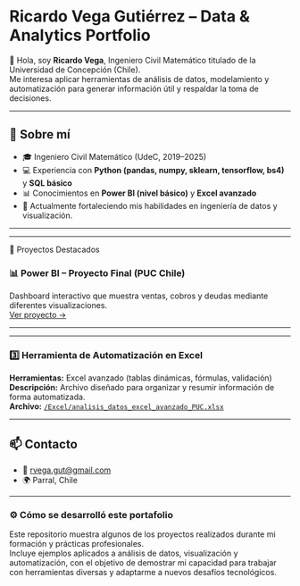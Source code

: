 # Ricardo Vega Gutiérrez – Data & Analytics Portfolio

👋 Hola, soy **Ricardo Vega**, Ingeniero Civil Matemático titulado de la Universidad de Concepción (Chile).  
Me interesa aplicar herramientas de análisis de datos, modelamiento y automatización para generar información útil y respaldar la toma de decisiones.

---

## 🧠 Sobre mí
- 🎓 Ingeniero Civil Matemático (UdeC, 2019–2025)
- 💻 Experiencia con **Python (pandas, numpy, sklearn, tensorflow, bs4)** y **SQL básico**
- 📊 Conocimientos en **Power BI (nivel básico)** y **Excel avanzado**
- 🌱 Actualmente fortaleciendo mis habilidades en ingeniería de datos y visualización.

---

<!--## 📁 Estructura del portafolio

| Carpeta | Contenido | Descripción |
|----------|------------|-------------|
| `/python-projects` | Notebooks o scripts de Python | Proyectos de análisis, limpieza o scraping de datos |
| `/powerbi-dashboards` | Archivos `.pbix` o capturas + PDFs | Dashboards creados en Power BI |
| `/excel-tools` | Hojas de cálculo con fórmulas o dashboards | Ejemplos de automatización o análisis con Excel |
| `/docs` | CV y documentación adicional | Versión PDF del CV u otros certificados |-->

---

 🚀 Proyectos Destacados

### 📊 Power BI – Proyecto Final (PUC Chile)
Dashboard interactivo que muestra ventas, cobros y deudas mediante diferentes visualizaciones.  
[Ver proyecto →](PowerBI/analisis_datos_PowerBI_PUC.pbix)

---

<!--### 2️⃣ **Limpieza y Análisis Exploratorio de Datos (Python)**
**Herramientas:** Python (pandas, numpy, matplotlib)  
**Descripción:** Limpieza, exploración y visualización de un dataset público (por ejemplo, precios de productos o datos demográficos).  
**Archivo:** [`/python-projects/data_cleaning.ipynb`](python-projects/data_cleaning.ipynb)  
**Resultados:**  
- Gráficos de distribución y correlaciones  
- Resumen de estadísticas descriptivas  
- Recomendaciones basadas en los hallazgos  -->

---

### 3️⃣ **Herramienta de Automatización en Excel**
**Herramientas:** Excel avanzado (tablas dinámicas, fórmulas, validación)  
**Descripción:** Archivo diseñado para organizar y resumir información de forma automatizada.  
**Archivo:** [`/Excel/analisis_datos_excel_avanzado_PUC.xlsx`](/Excel/analisis_datos_excel_avanzado_PUC.xlsx)

---

## 📫 Contacto
- 📧 rvega.gut@gmail.com  
- 🌍 Parral, Chile  
<!-- 💼 [LinkedIn (opcional si tienes)](https://www.linkedin.com/)-->

---

### ⚙️ Cómo se desarrolló este portafolio
Este repositorio muestra algunos de los proyectos realizados durante mi formación y prácticas profesionales.  
Incluye ejemplos aplicados a análisis de datos, visualización y automatización, con el objetivo de demostrar mi capacidad para trabajar con herramientas diversas y adaptarme a nuevos desafíos tecnológicos.
